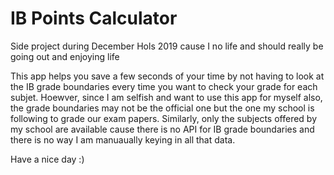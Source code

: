 # IB Points Calculator
Side project during December Hols 2019 cause I no life and should really be going out and enjoying life

This app helps you save a few seconds of your time by not having to look at the IB grade boundaries every time you want to check your grade for each subjet. Hoewver, since I am selfish and want to use this app for myself also, the grade boundaries may not be the official one but the one my school is following to grade our exam papers. Similarly, only the subjects offered by my school are available cause there is no API for IB grade boundaries and there is no way I am manuaually keying in all that data. 

Have a nice day :)
